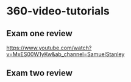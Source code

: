 # 360-video-tutorials
## Exam one review
https://www.youtube.com/watch?v=MxES00W1yKw&ab_channel=SamuelStanley
## Exam two review
